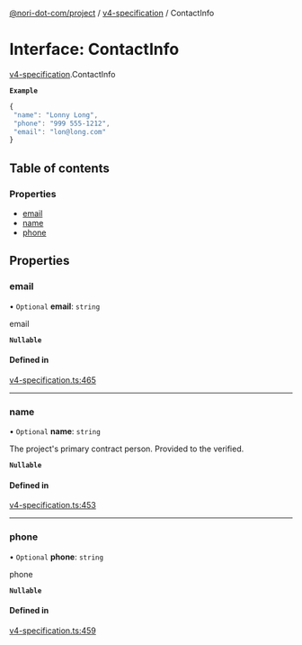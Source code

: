 [@nori-dot-com/project](../README.md) / [v4-specification](../modules/v4_specification.md) / ContactInfo

# Interface: ContactInfo

[v4-specification](../modules/v4_specification.md).ContactInfo

**`Example`**

```js
{
 "name": "Lonny Long",
 "phone": "999 555-1212",
 "email": "lon@long.com"
}
```

## Table of contents

### Properties

- [email](v4_specification.ContactInfo.md#email)
- [name](v4_specification.ContactInfo.md#name)
- [phone](v4_specification.ContactInfo.md#phone)

## Properties

### email

• `Optional` **email**: `string`

email

**`Nullable`**

#### Defined in

[v4-specification.ts:465](https://github.com/nori-dot-eco/nori-dot-com/blob/9000427/packages/project/src/v4-specification.ts#L465)

___

### name

• `Optional` **name**: `string`

The project's primary contract person.  Provided to the verified.

**`Nullable`**

#### Defined in

[v4-specification.ts:453](https://github.com/nori-dot-eco/nori-dot-com/blob/9000427/packages/project/src/v4-specification.ts#L453)

___

### phone

• `Optional` **phone**: `string`

phone

**`Nullable`**

#### Defined in

[v4-specification.ts:459](https://github.com/nori-dot-eco/nori-dot-com/blob/9000427/packages/project/src/v4-specification.ts#L459)
